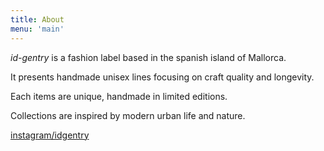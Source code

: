 ```yaml
---
title: About
menu: 'main'
---
```



*id-gentry* is a fashion label based in the spanish island of  Mallorca.

It presents handmade unisex lines focusing on craft quality and
longevity.

Each items are unique, handmade in limited editions.

Collections are inspired by modern urban life and nature.


[instagram/idgentry](https://www.instagram.com/idgentry/)
